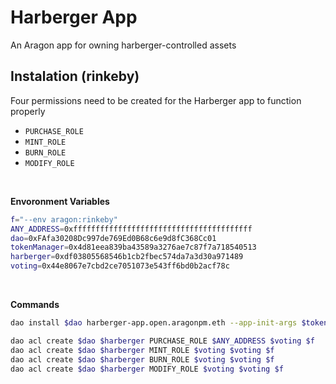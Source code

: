 # Harberger App
An Aragon app for owning harberger-controlled assets

## Instalation (rinkeby)
Four permissions need to be created for the Harberger app to function properly
* `PURCHASE_ROLE`
* `MINT_ROLE`
* `BURN_ROLE`
* `MODIFY_ROLE`

<br>

**Envoronment Variables**

```bash
f="--env aragon:rinkeby"
ANY_ADDRESS=0xffffffffffffffffffffffffffffffffffffffff
dao=0xFAfa30208Dc997de769Ed0B68c6e9d8fC368Cc01
tokenManager=0x4d81eea839ba43589a3276ae7c87f7a718540513
harberger=0xdf03805568546b1cb2fbec574da7a3d30a971489
voting=0x44e8067e7cbd2ce7051073e543ff6bd0b2acf78c
```

<br>

**Commands**

```bash
dao install $dao harberger-app.open.aragonpm.eth --app-init-args $tokenManager $f

dao acl create $dao $harberger PURCHASE_ROLE $ANY_ADDRESS $voting $f
dao acl create $dao $harberger MINT_ROLE $voting $voting $f
dao acl create $dao $harberger BURN_ROLE $voting $voting $f
dao acl create $dao $harberger MODIFY_ROLE $voting $voting $f
```